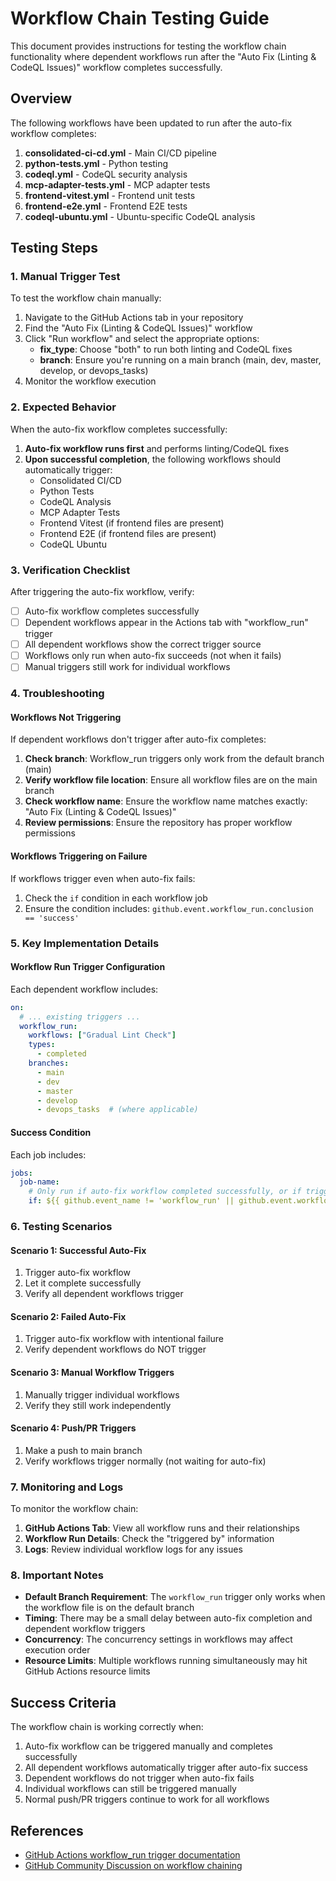 # Workflow Chain Testing Guide

This document provides instructions for testing the workflow chain functionality where dependent workflows run after the "Auto Fix (Linting & CodeQL Issues)" workflow completes successfully.

## Overview

The following workflows have been updated to run after the auto-fix workflow completes:

1. **consolidated-ci-cd.yml** - Main CI/CD pipeline
2. **python-tests.yml** - Python testing
3. **codeql.yml** - CodeQL security analysis
4. **mcp-adapter-tests.yml** - MCP adapter tests
5. **frontend-vitest.yml** - Frontend unit tests
6. **frontend-e2e.yml** - Frontend E2E tests
7. **codeql-ubuntu.yml** - Ubuntu-specific CodeQL analysis

## Testing Steps

### 1. Manual Trigger Test

To test the workflow chain manually:

1. Navigate to the GitHub Actions tab in your repository
2. Find the "Auto Fix (Linting & CodeQL Issues)" workflow
3. Click "Run workflow" and select the appropriate options:
   - **fix_type**: Choose "both" to run both linting and CodeQL fixes
   - **branch**: Ensure you're running on a main branch (main, dev, master, develop, or devops_tasks)
4. Monitor the workflow execution

### 2. Expected Behavior

When the auto-fix workflow completes successfully:

1. **Auto-fix workflow runs first** and performs linting/CodeQL fixes
2. **Upon successful completion**, the following workflows should automatically trigger:
   - Consolidated CI/CD
   - Python Tests
   - CodeQL Analysis
   - MCP Adapter Tests
   - Frontend Vitest (if frontend files are present)
   - Frontend E2E (if frontend files are present)
   - CodeQL Ubuntu

### 3. Verification Checklist

After triggering the auto-fix workflow, verify:

- [ ] Auto-fix workflow completes successfully
- [ ] Dependent workflows appear in the Actions tab with "workflow_run" trigger
- [ ] All dependent workflows show the correct trigger source
- [ ] Workflows only run when auto-fix succeeds (not when it fails)
- [ ] Manual triggers still work for individual workflows

### 4. Troubleshooting

#### Workflows Not Triggering

If dependent workflows don't trigger after auto-fix completes:

1. **Check branch**: Workflow_run triggers only work from the default branch (main)
2. **Verify workflow file location**: Ensure all workflow files are on the main branch
3. **Check workflow name**: Ensure the workflow name matches exactly: "Auto Fix (Linting & CodeQL Issues)"
4. **Review permissions**: Ensure the repository has proper workflow permissions

#### Workflows Triggering on Failure

If workflows trigger even when auto-fix fails:

1. Check the `if` condition in each workflow job
2. Ensure the condition includes: `github.event.workflow_run.conclusion == 'success'`

### 5. Key Implementation Details

#### Workflow Run Trigger Configuration

Each dependent workflow includes:

```yaml
on:
  # ... existing triggers ...
  workflow_run:
    workflows: ["Gradual Lint Check"]
    types:
      - completed
    branches:
      - main
      - dev
      - master
      - develop
      - devops_tasks  # (where applicable)
```

#### Success Condition

Each job includes:

```yaml
jobs:
  job-name:
    # Only run if auto-fix workflow completed successfully, or if triggered by other events
    if: ${{ github.event_name != 'workflow_run' || github.event.workflow_run.conclusion == 'success' }}
```

### 6. Testing Scenarios

#### Scenario 1: Successful Auto-Fix
1. Trigger auto-fix workflow
2. Let it complete successfully
3. Verify all dependent workflows trigger

#### Scenario 2: Failed Auto-Fix
1. Trigger auto-fix workflow with intentional failure
2. Verify dependent workflows do NOT trigger

#### Scenario 3: Manual Workflow Triggers
1. Manually trigger individual workflows
2. Verify they still work independently

#### Scenario 4: Push/PR Triggers
1. Make a push to main branch
2. Verify workflows trigger normally (not waiting for auto-fix)

### 7. Monitoring and Logs

To monitor the workflow chain:

1. **GitHub Actions Tab**: View all workflow runs and their relationships
2. **Workflow Run Details**: Check the "triggered by" information
3. **Logs**: Review individual workflow logs for any issues

### 8. Important Notes

- **Default Branch Requirement**: The `workflow_run` trigger only works when the workflow file is on the default branch
- **Timing**: There may be a small delay between auto-fix completion and dependent workflow triggers
- **Concurrency**: The concurrency settings in workflows may affect execution order
- **Resource Limits**: Multiple workflows running simultaneously may hit GitHub Actions resource limits

## Success Criteria

The workflow chain is working correctly when:

1. Auto-fix workflow can be triggered manually and completes successfully
2. All dependent workflows automatically trigger after auto-fix success
3. Dependent workflows do not trigger when auto-fix fails
4. Individual workflows can still be triggered manually
5. Normal push/PR triggers continue to work for all workflows

## References

- [GitHub Actions workflow_run trigger documentation](https://docs.github.com/en/actions/using-workflows/events-that-trigger-workflows#workflow_run)
- [GitHub Community Discussion on workflow chaining](https://github.com/orgs/community/discussions/66512) 